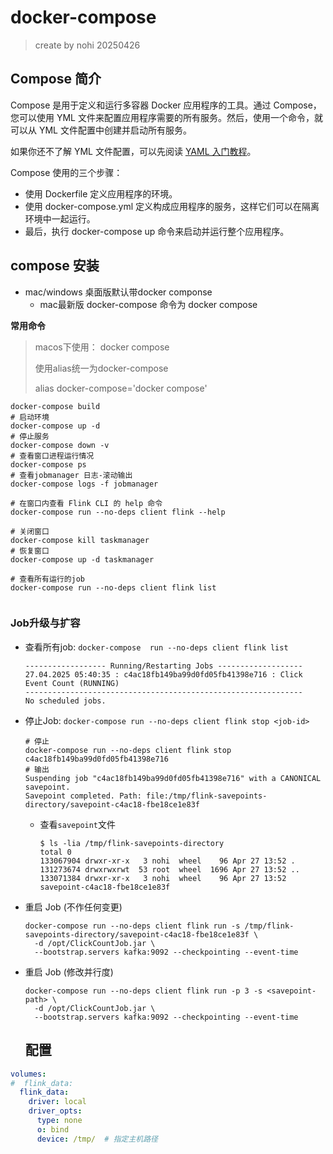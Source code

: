 # docker-compose

> create by nohi 20250426

## Compose 简介

Compose 是用于定义和运行多容器 Docker 应用程序的工具。通过 Compose，您可以使用 YML 文件来配置应用程序需要的所有服务。然后，使用一个命令，就可以从 YML 文件配置中创建并启动所有服务。

如果你还不了解 YML 文件配置，可以先阅读 [YAML 入门教程](https://www.runoob.com/w3cnote/yaml-intro.html)。

Compose 使用的三个步骤：

- 使用 Dockerfile 定义应用程序的环境。
- 使用 docker-compose.yml 定义构成应用程序的服务，这样它们可以在隔离环境中一起运行。
- 最后，执行 docker-compose up 命令来启动并运行整个应用程序。

## compose 安装

* mac/windows 桌面版默认带docker componse
  * mac最新版 docker-compose 命令为 docker compose

**常用命令**

> macos下使用： docker compose 
>
> 使用alias统一为docker-compose 
>
> alias docker-compose='docker compose'

```shell
docker-compose build
# 启动环境
docker-compose up -d 
# 停止服务
docker-compose down -v
# 查看窗口进程运行情况
docker-compose ps
# 查看jobmanager 日志-滚动输出
docker-compose logs -f jobmanager

# 在窗口内查看 Flink CLI 的 help 命令
docker-compose run --no-deps client flink --help

# 关闭窗口
docker-compose kill taskmanager
# 恢复窗口
docker-compose up -d taskmanager

# 查看所有运行的job
docker-compose run --no-deps client flink list


```

### Job升级与扩容

* 查看所有job: `docker-compose  run --no-deps client flink list `

  ```
  ------------------ Running/Restarting Jobs -------------------
  27.04.2025 05:40:35 : c4ac18fb149ba99d0fd05fb41398e716 : Click Event Count (RUNNING)
  --------------------------------------------------------------
  No scheduled jobs.
  ```

* 停止Job: `docker-compose run --no-deps client flink stop <job-id>`

  ```shell
  # 停止
  docker-compose run --no-deps client flink stop c4ac18fb149ba99d0fd05fb41398e716
  # 输出
  Suspending job "c4ac18fb149ba99d0fd05fb41398e716" with a CANONICAL savepoint.
  Savepoint completed. Path: file:/tmp/flink-savepoints-directory/savepoint-c4ac18-fbe18ce1e83f
  ```

  * 查看`savepoint`文件

    ```shell
    $ ls -lia /tmp/flink-savepoints-directory
    total 0
    133067904 drwxr-xr-x   3 nohi  wheel    96 Apr 27 13:52 .
    131273674 drwxrwxrwt  53 root  wheel  1696 Apr 27 13:52 ..
    133071384 drwxr-xr-x   3 nohi  wheel    96 Apr 27 13:52 savepoint-c4ac18-fbe18ce1e83f
    ```

* 重启 Job (不作任何变更) 

  ```shell
  docker-compose run --no-deps client flink run -s /tmp/flink-savepoints-directory/savepoint-c4ac18-fbe18ce1e83f \
    -d /opt/ClickCountJob.jar \
    --bootstrap.servers kafka:9092 --checkpointing --event-time
  ```

* 重启 Job (修改并行度) 

  ```shell
  docker-compose run --no-deps client flink run -p 3 -s <savepoint-path> \
    -d /opt/ClickCountJob.jar \
    --bootstrap.servers kafka:9092 --checkpointing --event-time
  ```

  

	## 配置

```yaml
volumes:
#  flink_data:
  flink_data:
    driver: local
    driver_opts:
      type: none
      o: bind
      device: /tmp/  # 指定主机路径
```

